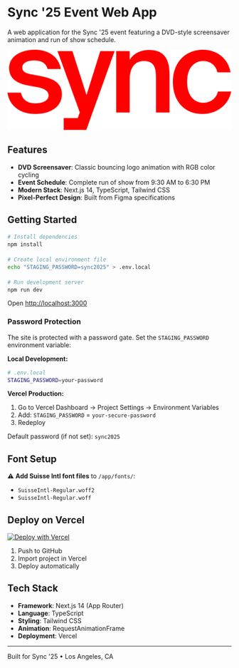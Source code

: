 # Sync '25 Event Web App

A web application for the Sync '25 event featuring a DVD-style screensaver animation and run of show schedule.

![Sync '25](public/sync-logo.svg)

## Features

- **DVD Screensaver**: Classic bouncing logo animation with RGB color cycling
- **Event Schedule**: Complete run of show from 9:30 AM to 6:30 PM
- **Modern Stack**: Next.js 14, TypeScript, Tailwind CSS
- **Pixel-Perfect Design**: Built from Figma specifications

## Getting Started

```bash
# Install dependencies
npm install

# Create local environment file
echo "STAGING_PASSWORD=sync2025" > .env.local

# Run development server
npm run dev
```

Open [http://localhost:3000](http://localhost:3000)

### Password Protection

The site is protected with a password gate. Set the `STAGING_PASSWORD` environment variable:

**Local Development:**
```bash
# .env.local
STAGING_PASSWORD=your-password
```

**Vercel Production:**
1. Go to Vercel Dashboard → Project Settings → Environment Variables
2. Add: `STAGING_PASSWORD` = `your-secure-password`
3. Redeploy

Default password (if not set): `sync2025`

## Font Setup

⚠️ **Add Suisse Intl font files** to `/app/fonts/`:
- `SuisseIntl-Regular.woff2`  
- `SuisseIntl-Regular.woff`

## Deploy on Vercel

[![Deploy with Vercel](https://vercel.com/button)](https://vercel.com/new/clone?repository-url=https://github.com/YOUR_USERNAME/sync)

1. Push to GitHub
2. Import project in Vercel
3. Deploy automatically

## Tech Stack

- **Framework**: Next.js 14 (App Router)
- **Language**: TypeScript
- **Styling**: Tailwind CSS
- **Animation**: RequestAnimationFrame
- **Deployment**: Vercel

---

Built for Sync '25 • Los Angeles, CA